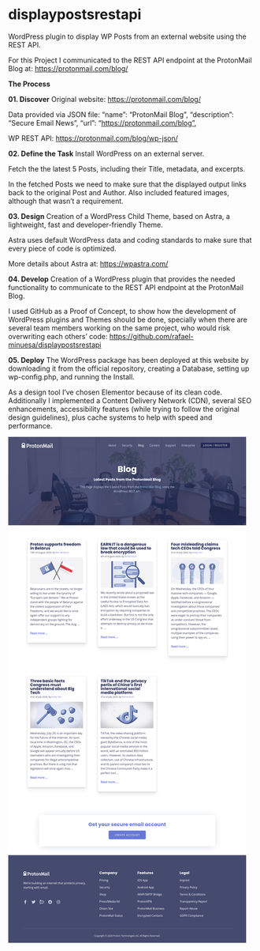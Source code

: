 # displaypostsrestapi
WordPress plugin to display WP Posts from an external website using the REST API. 

For this Project I communicated to the REST API endpoint at the ProtonMail Blog at: https://protonmail.com/blog/


**The Process**

**01. Discover**
Original website:
https://protonmail.com/blog/

Data provided via JSON file: 
“name”: “ProtonMail Blog”,
“description”: “Secure Email News”,
“url”: “https://protonmail.com/blog”,

WP REST API: https://protonmail.com/blog/wp-json/

**02. Define the Task**
Install WordPress on an external server.

Fetch the the latest 5 Posts, including their Title, metadata, and excerpts.

In the fetched Posts we need to make sure that the displayed output links back to the original Post and Author. Also included featured images, although that wasn’t a requirement.

**03. Design**
Creation of a WordPress Child Theme, based on Astra, a lightweight, fast and developer-friendly Theme.  

Astra uses default WordPress data and coding standards to make sure that every piece of code is optimized.

More details about Astra at: https://wpastra.com/

**04. Develop**
Creation of a WordPress plugin that provides the needed functionality to communicate to the REST API endpoint at the ProtonMail Blog. 

I used GitHub as a Proof of Concept, to show how the development of WordPress plugins and Themes should be done, specially when there are several team members working on the same project, who would risk overwriting each others’ code: 
https://github.com/rafael-minuesa/displaypostsrestapi

**05. Deploy**
The WordPress package has been deployed at this website by downloading it from the official repository, creating a Database, setting up wp-config.php, and running the Install. 

As a design tool I’ve chosen Elementor because of its clean code. Additionally I implemented a Content Delivery Network (CDN), several SEO enhancements, accessibility features (while trying to follow the original design guidelines), plus cache systems to help with speed and performance.

![Screenshot](https://github.com/rafael-minuesa/displaypostsrestapi/blob/master/proton.prowoos.com_screenshot.png)

